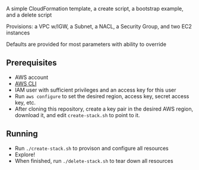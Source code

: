 A simple CloudFormation template, a create script, a bootstrap example, and a delete script

Provisions: a VPC w/IGW, a Subnet, a NACL, a Security Group, and two EC2 instances

Defaults are provided for most parameters with ability to override

## Prerequisites

* AWS account
* [AWS CLI](https://aws.amazon.com/cli/)
* IAM user with sufficient privileges and an access key for this user
* Run `aws configure` to set the desired region, access key, secret access key, etc.
* After cloning this repository, create a key pair in the desired AWS region, download it, and edit `create-stack.sh` to point to it.

## Running

* Run `./create-stack.sh` to provison and configure all resources
* Explore!
* When finished, run `./delete-stack.sh` to tear down all resources
